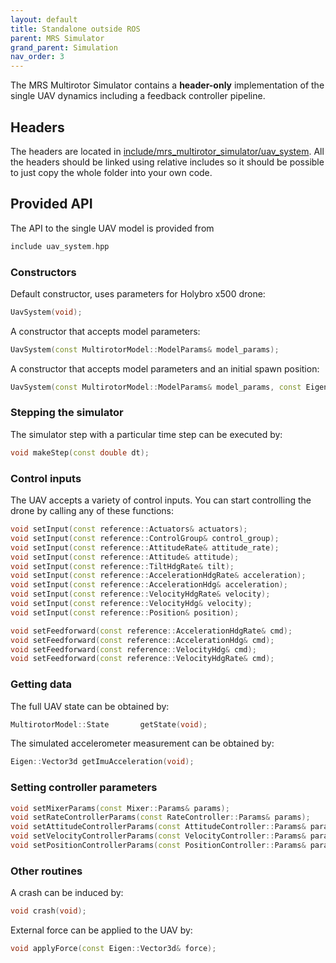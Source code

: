 ```yaml
---
layout: default
title: Standalone outside ROS
parent: MRS Simulator
grand_parent: Simulation
nav_order: 3
---
```


The MRS Multirotor Simulator contains a **header-only** implementation of the single UAV dynamics including a feedback controller pipeline.

## Headers

The headers are located in [include/mrs_multirotor_simulator/uav_system](https://github.com/ctu-mrs/mrs_multirotor_simulator/tree/master/include/mrs_multirotor_simulator/uav_system).
All the headers should be linked using relative includes so it should be possible to just copy the whole folder into your own code.

## Provided API

The API to the single UAV model is provided from

```cpp
include uav_system.hpp
```

### Constructors

Default constructor, uses parameters for Holybro x500 drone:
```cpp
UavSystem(void);
```

A constructor that accepts model parameters:
```cpp
UavSystem(const MultirotorModel::ModelParams& model_params);
```

A constructor that accepts model parameters and an initial spawn position:
```cpp
UavSystem(const MultirotorModel::ModelParams& model_params, const Eigen::Vector3d spawn_pos, const double spawn_heading);
```

### Stepping the simulator

The simulator step with a particular time step can be executed by:
```cpp
void makeStep(const double dt);
```

### Control inputs

The UAV accepts a variety of control inputs.
You can start controlling the drone by calling any of these functions:
```cpp
void setInput(const reference::Actuators& actuators);
void setInput(const reference::ControlGroup& control_group);
void setInput(const reference::AttitudeRate& attitude_rate);
void setInput(const reference::Attitude& attitude);
void setInput(const reference::TiltHdgRate& tilt);
void setInput(const reference::AccelerationHdgRate& acceleration);
void setInput(const reference::AccelerationHdg& acceleration);
void setInput(const reference::VelocityHdgRate& velocity);
void setInput(const reference::VelocityHdg& velocity);
void setInput(const reference::Position& position);

void setFeedforward(const reference::AccelerationHdgRate& cmd);
void setFeedforward(const reference::AccelerationHdg& cmd);
void setFeedforward(const reference::VelocityHdg& cmd);
void setFeedforward(const reference::VelocityHdgRate& cmd);
```

### Getting data

The full UAV state can be obtained by:
```cpp
MultirotorModel::State       getState(void);
```

The simulated accelerometer measurement can be obtained by:
```cpp
Eigen::Vector3d getImuAcceleration(void);
```

### Setting controller parameters

```cpp
void setMixerParams(const Mixer::Params& params);
void setRateControllerParams(const RateController::Params& params);
void setAttitudeControllerParams(const AttitudeController::Params& params);
void setVelocityControllerParams(const VelocityController::Params& params);
void setPositionControllerParams(const PositionController::Params& params);
```

### Other routines

A crash can be induced by:
```cpp
void crash(void);
```

External force can be applied to the UAV by:
```cpp
void applyForce(const Eigen::Vector3d& force);
```
